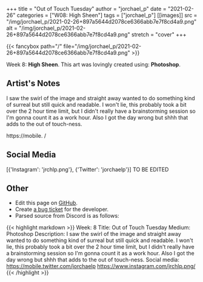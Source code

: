 +++
title =       "Out of Touch Tuesday"
author =      "jorchael_p"
date =        "2021-02-26"
categories =  ["W08: High Sheen"]
tags =        ["jorchael_p"]
[[images]]
                      src = "/img/jorchael_p/2021-02-26+897a5644d2078ce6366abb7e7f8cd4a9.png"
                      alt = "/img/jorchael_p/2021-02-26+897a5644d2078ce6366abb7e7f8cd4a9.png"
                      stretch = "cover"
+++


{{< fancybox path="/" file="/img/jorchael_p/2021-02-26+897a5644d2078ce6366abb7e7f8cd4a9.png" >}}


Week 8: **High Sheen**. This art was lovingly created using: **Photoshop**.

## Artist's Notes

I saw the swirl of the image and straight away wanted to do something kind of surreal but still quick and readable. I won't lie, this probably took a bit over the 2 hour time limit, but I didn't really have a brainstorming session so I'm gonna count it as a work hour. Also I got the day wrong but shhh that adds to the out of touch-ness.

https://mobile.
/

## Social Media

[{'Instagram': 'jrchlp.png'}, {'Twitter': 'jorchaelp'}] TO BE EDITED

## Other

- Edit this page on [GitHub](https://github.com/teaminkling/web-refresh/edit/main/blog/content/blog/jorchael_p-week-8-5f75.md).
- Create [a bug ticket](https://github.com/teaminkling/web-refresh/issues/new?assignees=&labels=bug&template=problem-report.md&title=) for the developer.
- Parsed source from Discord is as follows:

{{< highlight markdown >}}
Week: 8
Title: Out of Touch Tuesday
Medium: Photoshop
Description: I saw the swirl of the image and straight away wanted to do something kind of surreal but still quick and readable. I won't lie, this probably took a bit over the 2 hour time limit, but I didn't really have a brainstorming session so I'm gonna count it as a work hour. Also I got the day wrong but shhh that adds to the out of touch-ness.
Social media: 
https://mobile.twitter.com/jorchaelp
https://www.instagram.com/jrchlp.png/
{{< /highlight >}}